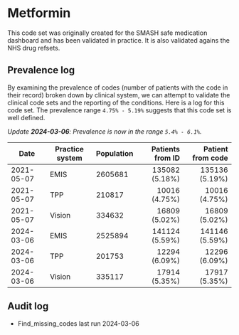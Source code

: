 # Metformin

This code set was originally created for the SMASH safe medication dashboard and has been validated in practice. It is also validated agains the NHS drug refsets.

## Prevalence log

By examining the prevalence of codes (number of patients with the code in their record) broken down by clinical system, we can attempt to validate the clinical code sets and the reporting of the conditions. Here is a log for this code set. The prevalence range `4.75% - 5.19%` suggests that this code set is well defined.

_Update **2024-03-06**: Prevalence is now in the range `5.4% - 6.1%`._

| Date       | Practice system | Population | Patients from ID | Patient from code |
| ---------- | --------------- | ---------- | ---------------: | ----------------: |
| 2021-05-07 | EMIS            | 2605681    |   135082 (5.18%) |    135136 (5.19%) |
| 2021-05-07 | TPP             | 210817     |    10016 (4.75%) |     10016 (4.75%) |
| 2021-05-07 | Vision          | 334632     |    16809 (5.02%) |     16809 (5.02%) |
| 2024-03-06 | EMIS            | 2525894    |   141124 (5.59%) |    141146 (5.59%) |
| 2024-03-06 | TPP             | 201753     |    12294 (6.09%) |     12296 (6.09%) |
| 2024-03-06 | Vision          | 335117     |    17914 (5.35%) |     17917 (5.35%) |

## Audit log

- Find_missing_codes last run 2024-03-06
